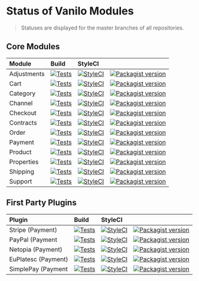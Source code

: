 # Status of Vanilo Modules

> Statuses are displayed for the master branches of all repositories.

## Core Modules

| Module      | Build                                                                                                                                                                                   | StyleCI                                                                                                   |                                                                                                                                                        |
|:------------|:----------------------------------------------------------------------------------------------------------------------------------------------------------------------------------------|:----------------------------------------------------------------------------------------------------------|:-------------------------------------------------------------------------------------------------------------------------------------------------------|
| Adjustments | [![Tests](https://img.shields.io/github/workflow/status/vanilophp/adjustments/tests/master?style=flat-square)](https://github.com/vanilophp/adjustments/actions?query=workflow%3Atests) | [![StyleCI](https://styleci.io/repos/371317204/shield?branch=master)](https://styleci.io/repos/371317204) | [![Packagist version](https://img.shields.io/packagist/v/vanilo/adjustments.svg?style=flat-square)](https://packagist.org/packages/vanilo/adjustments) |
| Cart        | [![Tests](https://img.shields.io/github/workflow/status/vanilophp/cart/tests/master?style=flat-square)](https://github.com/vanilophp/cart/actions?query=workflow%3Atests)               | [![StyleCI](https://styleci.io/repos/108638279/shield?branch=master)](https://styleci.io/repos/108638279) | [![Packagist version](https://img.shields.io/packagist/v/vanilo/cart.svg?style=flat-square)](https://packagist.org/packages/vanilo/cart)               |
| Category    | [![Tests](https://img.shields.io/github/workflow/status/vanilophp/category/tests/master?style=flat-square)](https://github.com/vanilophp/category/actions?query=workflow%3Atests)       | [![StyleCI](https://styleci.io/repos/145992208/shield?branch=master)](https://styleci.io/repos/145992208) | [![Packagist version](https://img.shields.io/packagist/v/vanilo/category.svg?style=flat-square)](https://packagist.org/packages/vanilo/category)       |
| Channel     | [![Tests](https://img.shields.io/github/workflow/status/vanilophp/channel/tests/master?style=flat-square)](https://github.com/vanilophp/channel/actions?query=workflow%3Atests)         | [![StyleCI](https://styleci.io/repos/199554876/shield?branch=master)](https://styleci.io/repos/199554876) | [![Packagist version](https://img.shields.io/packagist/v/vanilo/channel.svg?style=flat-square)](https://packagist.org/packages/vanilo/channel)         |
| Checkout    | [![Tests](https://img.shields.io/github/workflow/status/vanilophp/checkout/tests/master?style=flat-square)](https://github.com/vanilophp/checkout/actions?query=workflow%3Atests)       | [![StyleCI](https://styleci.io/repos/109258256/shield?branch=master)](https://styleci.io/repos/109258256) | [![Packagist version](https://img.shields.io/packagist/v/vanilo/checkout.svg?style=flat-square)](https://packagist.org/packages/vanilo/checkout)       |
| Contracts   | [![Tests](https://img.shields.io/github/workflow/status/vanilophp/contracts/tests/master?style=flat-square)](https://github.com/vanilophp/contracts/actions?query=workflow%3Atests)     | [![StyleCI](https://styleci.io/repos/109375913/shield?branch=master)](https://styleci.io/repos/109375913) | [![Packagist version](https://img.shields.io/packagist/v/vanilo/contracts.svg?style=flat-square)](https://packagist.org/packages/vanilo/contracts)     |
| Order       | [![Tests](https://img.shields.io/github/workflow/status/vanilophp/order/tests/master?style=flat-square)](https://github.com/vanilophp/order/actions?query=workflow%3Atests)             | [![StyleCI](https://styleci.io/repos/112107112/shield?branch=master)](https://styleci.io/repos/112107112) | [![Packagist version](https://img.shields.io/packagist/v/vanilo/order.svg?style=flat-square)](https://packagist.org/packages/vanilo/order)             |
| Payment     | [![Tests](https://img.shields.io/github/workflow/status/vanilophp/payment/tests/master?style=flat-square)](https://github.com/vanilophp/payment/actions?query=workflow%3Atests)         | [![StyleCI](https://styleci.io/repos/228569768/shield?branch=master)](https://styleci.io/repos/228569768) | [![Packagist version](https://img.shields.io/packagist/v/vanilo/payment.svg?style=flat-square)](https://packagist.org/packages/vanilo/payment)         |
| Product     | [![Tests](https://img.shields.io/github/workflow/status/vanilophp/product/tests/master?style=flat-square)](https://github.com/vanilophp/product/actions?query=workflow%3Atests)         | [![StyleCI](https://styleci.io/repos/106089926/shield?branch=master)](https://styleci.io/repos/106089926) | [![Packagist version](https://img.shields.io/packagist/v/vanilo/product.svg?style=flat-square)](https://packagist.org/packages/vanilo/product)         |
| Properties  | [![Tests](https://img.shields.io/github/workflow/status/vanilophp/properties/tests/master?style=flat-square)](https://github.com/vanilophp/properties/actions?query=workflow%3Atests)   | [![StyleCI](https://styleci.io/repos/160932929/shield?branch=master)](https://styleci.io/repos/160932929) | [![Packagist version](https://img.shields.io/packagist/v/vanilo/properties.svg?style=flat-square)](https://packagist.org/packages/vanilo/properties)   |
| Shipping    | [![Tests](https://img.shields.io/github/workflow/status/vanilophp/shipping/tests/master?style=flat-square)](https://github.com/vanilophp/shipping/actions?query=workflow%3Atests)       | [![StyleCI](https://styleci.io/repos/170979053/shield?branch=master)](https://styleci.io/repos/170979053) | [![Packagist version](https://img.shields.io/packagist/v/vanilo/shipping.svg?style=flat-square)](https://packagist.org/packages/vanilo/shipping)       |
| Support     | [![Tests](https://img.shields.io/github/workflow/status/vanilophp/support/tests/master?style=flat-square)](https://github.com/vanilophp/support/actions?query=workflow%3Atests)         | [![StyleCI](https://styleci.io/repos/109380309/shield?branch=master)](https://styleci.io/repos/109380309) | [![Packagist version](https://img.shields.io/packagist/v/vanilo/support.svg?style=flat-square)](https://packagist.org/packages/vanilo/support)         |

## First Party Plugins

| Plugin              | Build                                                                                                                                                                               | StyleCI                                                                                                   |                                                                                                                                                    |
|:--------------------|:------------------------------------------------------------------------------------------------------------------------------------------------------------------------------------|:----------------------------------------------------------------------------------------------------------|:---------------------------------------------------------------------------------------------------------------------------------------------------|
| Stripe (Payment)    | [![Tests](https://img.shields.io/github/workflow/status/vanilophp/stripe/tests/master?style=flat-square)](https://github.com/vanilophp/stripe/actions?query=workflow%3Atests)       | [![StyleCI](https://styleci.io/repos/348627499/shield?branch=master)](https://styleci.io/repos/348627499) | [![Packagist version](https://img.shields.io/packagist/v/vanilo/stripe.svg?style=flat-square)](https://packagist.org/packages/vanilo/stripe)       |
| PayPal (Payment     | [![Tests](https://img.shields.io/github/workflow/status/vanilophp/paypal/tests/master?style=flat-square)](https://github.com/vanilophp/paypal/actions?query=workflow%3Atests)       | [![StyleCI](https://styleci.io/repos/344426533/shield?branch=master)](https://styleci.io/repos/344426533) | [![Packagist version](https://img.shields.io/packagist/v/vanilo/paypal.svg?style=flat-square)](https://packagist.org/packages/vanilo/paypal)       |
| Netopia (Payment)   | [![Tests](https://img.shields.io/github/workflow/status/vanilophp/netopia/tests/master?style=flat-square)](https://github.com/vanilophp/netopia/actions?query=workflow%3Atests)     | [![StyleCI](https://styleci.io/repos/329267213/shield?branch=master)](https://styleci.io/repos/329267213) | [![Packagist version](https://img.shields.io/packagist/v/vanilo/netopia.svg?style=flat-square)](https://packagist.org/packages/vanilo/netopia)     |
| EuPlatesc (Payment) | [![Tests](https://img.shields.io/github/workflow/status/vanilophp/euplatesc/tests/master?style=flat-square)](https://github.com/vanilophp/euplatesc/actions?query=workflow%3Atests) | [![StyleCI](https://styleci.io/repos/230225749/shield?branch=master)](https://styleci.io/repos/230225749) | [![Packagist version](https://img.shields.io/packagist/v/vanilo/euplatesc.svg?style=flat-square)](https://packagist.org/packages/vanilo/euplatesc) |
| SimplePay (Payment  | [![Tests](https://img.shields.io/github/workflow/status/vanilophp/simplepay/tests/master?style=flat-square)](https://github.com/vanilophp/simplepay/actions?query=workflow%3Atests) | [![StyleCI](https://styleci.io/repos/346685869/shield?branch=master)](https://styleci.io/repos/346685869) | [![Packagist version](https://img.shields.io/packagist/v/vanilo/simplepay.svg?style=flat-square)](https://packagist.org/packages/vanilo/simplepay) |

